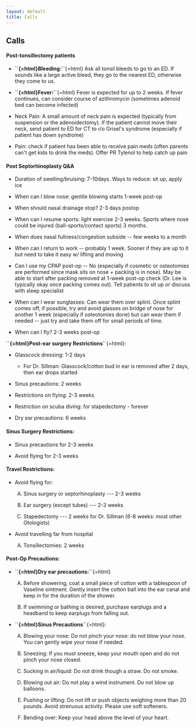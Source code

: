 ```yaml
---
layout: default
title: Calls
---
```

<h2 class="unnumbered" id="calls">
Calls
</h2>
<h4 class="unnumbered" id="post-tonsillectomy-patients">
Post-tonsillectomy patients
</h4>
<ul>
<li>
<p>
`<strong>`{=html}Bleeding:`</strong>`{=html} Ask all tonsil bleeds to go to an ED.
If sounds like a large active bleed, they go to the nearest ED,
otherwise they come to us.
</p>
</li>
<li>
<p>
`<strong>`{=html}Fever:`</strong>`{=html} Fever is expected for up to 2 weeks. If
fever continues, can consider course of azithromycin (sometimes adenoid
bed can become infected)
</p>
</li>
<li>
<p>
Neck Pain: A small amount of neck pain is expected (typically
from suspension or the adenoidectomy). If the patient cannot move their
neck, send patient to ED for CT to r/o Grisel's syndrome (especially if
patient has down syndrome)
</p>
</li>
<li>
<p>
Pain: check if patient has been able to receive pain meds (often
parents can't get kids to drink the meds). Offer PR Tylenol to help
catch up pain
</p>
</li>
</ul>
<h4 class="unnumbered" id="post-septorhinoplasty-qa">
Post
Septorhinoplasty Q&A
</h4>
<ul>
<li>
<p>
Duration of swelling/bruising: 7-10days. Ways to reduce: sit up,
apply ice
</p>
</li>
<li>
<p>
When can I blow nose: gentile blowing starts 1-week
post-op
</p>
</li>
<li>
<p>
When should nasal drainage stop? 2-3 days postop
</p>
</li>
<li>
<p>
When can I resume sports: light exercise 2-3 weeks. Sports where
nose could be injured (ball-sports/contact sports) 3 months.
</p>
</li>
<li>
<p>
When does nasal fullness/congestion subside -- few weeks to a
month
</p>
</li>
<li>
<p>
When can I return to work -- probably 1 week. Sooner if they are
up to it but need to take it easy w/ lifting and moving
</p>
</li>
<li>
<p>
Can I use my CPAP post-op -- No (especially if cosmetic or
osteotomies are performed since mask sits on nose + packing is in nose).
May be able to start after packing removed at 1-week post-op check
(Dr. Lee is typically okay once packing comes out). Tell patients to sit
up or discuss with sleep specialist
</p>
</li>
<li>
<p>
When can I wear sunglasses: Can wear them over splint. Once
splint comes off, if possible, try and avoid glasses on bridge of nose
for another 1 week (especially if osteotomies done) but can wear them if
needed -- just try and take them off for small periods of time.
</p>
</li>
<li>
<p>
When can I fly? 2-3 weeks post-op
</p>
</li>
</ul>
<p>
`<strong>`{=html}Post-ear surgery Restrictions`</strong>`{=html}:
</p>
<ul>
<li>
<p>
Glasscock dressing: 1-2 days
</p>
<ul>
<li>
For Dr. Sillman: Glasscock/cotton bud in ear is removed after 2
days, then ear drops started
</li>
</ul>
</li>
<li>
<p>
Sinus precautions: 2 weeks
</p>
</li>
<li>
<p>
Restrictions on flying: 2-3 weeks
</p>
</li>
<li>
<p>
Restriction on scuba diving: for stapedectomy - forever
</p>
</li>
<li>
<p>
Dry ear precautions: 6 weeks
</p>
</li>
</ul>
<h4 class="unnumbered" id="sinus-surgery-restrictions">
Sinus Surgery
Restrictions:
</h4>
<ul>
<li>
<p>
Sinus precautions for 2-3 weeks
</p>
</li>
<li>
<p>
Avoid flying for 2-3 weeks
</p>
</li>
</ul>
<h4 class="unnumbered" id="travel-restrictions">
Travel
Restrictions:
</h4>
<ul>
<li>
<p>
Avoid flying for:
</p>
<ol type="A">
<li>
<p>
Sinus surgery or septorhinoplasty --- 2-3 weeks
</p>
</li>
<li>
<p>
Ear surgery (except tubes) --- 2-3 weeks
</p>
</li>
<li>
<p>
Stapedectomy --- 2 weeks for Dr. Sillman (6-8 weeks: most other
Otologists)
</p>
</li>
</ol>
</li>
<li>
<p>
Avoid travelling far from hospital
</p>
<ol type="A">
<li>
Tonsillectomies: 2 weeks
</li>
</ol>
</li>
</ul>
<h4 class="unnumbered" id="post-op-precautions">
Post-Op
Precautions:
</h4>
<ul>
<li>
<p>
`<strong>`{=html}Dry ear precautions:`</strong>`{=html}
</p>
<ol type="A">
<li>
<p>
Before showering, coat a small piece of cotton with a tablespoon
of Vaseline ointment. Gently insert the cotton ball into the ear canal
and keep in for the duration of the shower.
</p>
</li>
<li>
<p>
If swimming or bathing is desired, purchase earplugs and a
headband to keep earplugs from falling out.
</p>
</li>
</ol>
</li>
<li>
<p>
`<strong>`{=html}Sinus Precautions`</strong>`{=html}:
</p>
<ol type="A">
<li>
<p>
Blowing your nose: Do not pinch your nose: do not blow your nose.
You can gently wipe your nose if needed.
</p>
</li>
<li>
<p>
Sneezing: If you must sneeze, keep your mouth open and do not
pinch your nose closed.
</p>
</li>
<li>
<p>
Sucking in air/liquid: Do not drink though a straw. Do not
smoke.
</p>
</li>
<li>
<p>
Blowing out air: Do not play a wind instrument. Do not blow up
balloons.
</p>
</li>
<li>
<p>
Pushing or lifting: Do not lift or push objects weighing more
than 20 pounds. Avoid strenuous activity. Please use soft
softeners.
</p>
</li>
<li>
<p>
Bending over: Keep your head above the level of your
heart.
</p>
</li>
</ol>
</li>
</ul>
